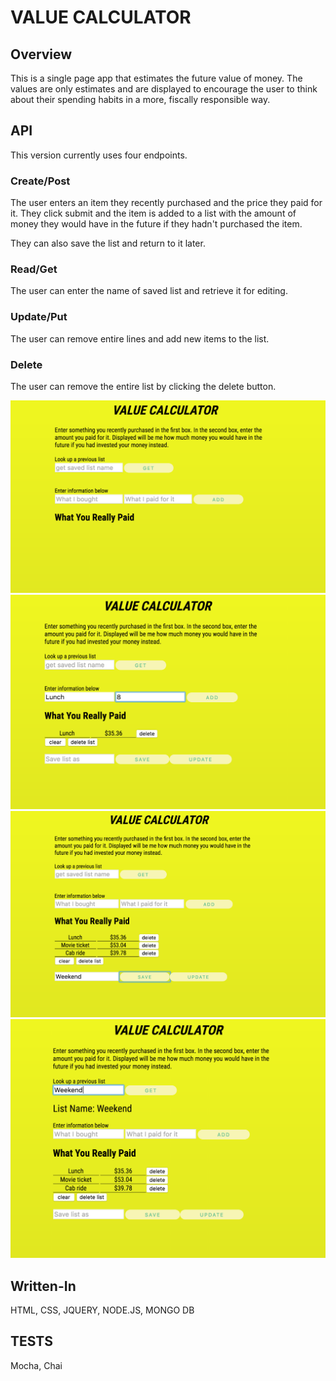 VALUE CALCULATOR	
====================

Overview	
---------------------
This is a single page app that estimates the future value of money. The values are only estimates and are displayed to encourage the user to think about their spending habits in a more, fiscally responsible way.


API
---------------------

This version currently uses four endpoints.


### Create/Post
The user enters an item they recently purchased and the price they paid for it. They click submit and the item is added to a list with the amount of money they would have in the future if they hadn't purchased the item.

They can also save the list and return to it later.


### Read/Get
The user can enter the name of saved list and retrieve it for editing.

### Update/Put
The user can remove entire lines and add new items to the list.

### Delete
The user can remove the entire list by clicking the delete button.






![image](/images/1.png "Home")
![image](/images/2.png "Home")
![image](/images/3.png "Home")
![image](/images/4.png "Home")

Written-In
---------------------

HTML, CSS, JQUERY, NODE.JS, MONGO DB


TESTS
---------------------

Mocha, Chai








